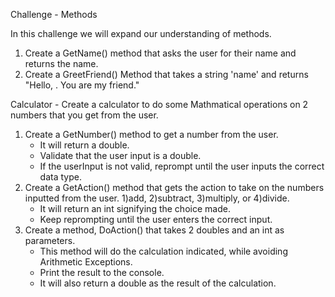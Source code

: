 Challenge - Methods

In this challenge we will expand our understanding of methods.
1. Create a GetName() method that asks the user for their name and returns the name.
2. Create a GreetFriend() Method that takes a string 'name' and returns "Hello, <name>. You are my friend."

Calculator - Create a calculator to do some Mathmatical operations on 2 numbers that you get from the user.
1. Create a GetNumber() method to get a number from the user. 
    - It will return a double.
    - Validate that the user input is a double.
    - If the userInput is not valid, reprompt until the user inputs the correct data type.
2. Create a GetAction() method that gets the action to take on the numbers inputted from the user. 1)add, 2)subtract, 3)multiply, or 4)divide. 
    - It will return an int signifying the choice made.
    - Keep reprompting until the user enters the correct input.
2. Create a method, DoAction() that takes 2 doubles and an int as parameters. 
    - This method will do the calculation indicated, while avoiding Arithmetic Exceptions.
    - Print the result to the console.
    - It will also return a double as the result of the calculation. 